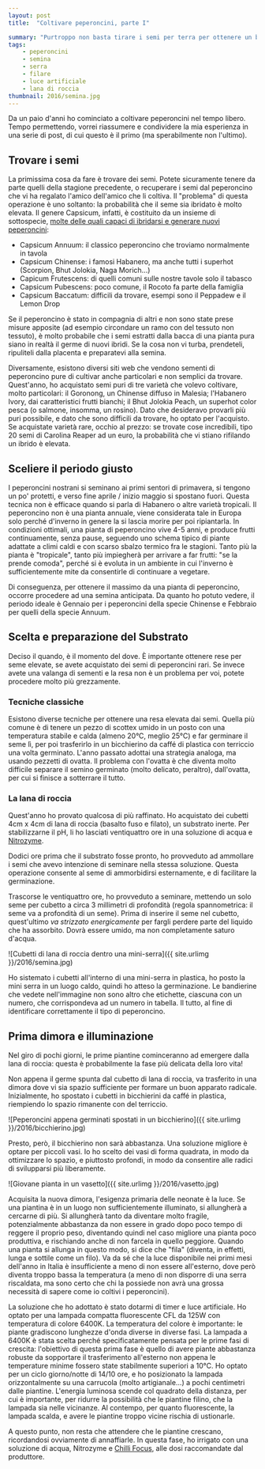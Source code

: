 ```yaml
---
layout: post
title:  "Coltivare peperoncini, parte I"

summary: "Purtroppo non basta tirare i semi per terra per ottenere un buon raccolto."
tags:
    - peperoncini
    - semina
    - serra
    - filare
    - luce artificiale
    - lana di roccia
thumbnail: 2016/semina.jpg
---
```


Da un paio d'anni ho cominciato a coltivare peperoncini nel tempo libero.
Tempo permettendo, vorrei riassumere e condividere la mia esperienza in una serie di post, di cui questo è il primo (ma sperabilmente non l'ultimo).

## Trovare i semi

La primissima cosa da fare è trovare dei semi.
Potete sicuramente tenere da parte quelli della stagione precedente, o recuperare i semi dal peperoncino che vi ha regalato l'amico dell'amico che li coltiva.
Il "problema" di questa operazione è uno soltanto: la probabilità che il seme sia ibridato è molto elevata.
Il genere Capsicum, infatti, è costituito da un insieme di sottospecie, [molte delle quali capaci di ibridarsi e generare nuovi peperoncini](http://www.ajol.info/index.php/acsj/article/download/54703/43206):

* Capsicum Annuum: il classico peperoncino che troviamo normalmente in tavola
* Capsicum Chinense: i famosi Habanero, ma anche tutti i superhot (Scorpion, Bhut Jolokia, Naga Morich...)
* Capicum Frutescens: di quelli comuni sulle nostre tavole solo il tabasco
* Capsicum Pubescens: poco comune, il Rocoto fa parte della famiglia
* Capsicum Baccatum: difficili da trovare, esempi sono il Peppadew e il Lemon Drop

Se il peperoncino è stato in compagnia di altri e non sono state prese misure apposite (ad esempio circondare un ramo con del tessuto non tessuto), è molto probabile che i semi estratti dalla bacca di una pianta pura siano in realtà il germe di nuovi ibridi.
Se la cosa non vi turba, prendeteli, ripuliteli dalla placenta e preparatevi alla semina.

Diversamente, esistono diversi siti web che vendono sementi di peperoncino pure di cultivar anche particolari e non semplici da trovare.
Quest'anno, ho acquistato semi puri di tre varietà che volevo coltivare, molto particolari: il Goronong, un Chinense diffuso in Malesia; l'Habanero Ivory, dai caratteristici frutti bianchi; il Bhut Jolokia Peach, un superhot color pesca (o salmone, insomma, un rosino).
Dato che desideravo provarli più puri possibile, e dato che sono difficili da trovare, ho optato per l'acquisto.
Se acquistate varietà rare, occhio al prezzo: se trovate cose incredibili, tipo 20 semi di Carolina Reaper ad un euro, la probabilità che vi stiano rifilando un ibrido è elevata.

## Sceliere il periodo giusto

I peperoncini nostrani si seminano ai primi sentori di primavera, si tengono un po' protetti, e verso fine aprile / inizio maggio si spostano fuori.
Questa tecnica non è efficace quando si parla di Habanero o altre varietà tropicali.
Il peperoncino non è una pianta annuale, viene considerata tale in Europa solo perché d'inverno in genere la si lascia morire per poi ripiantarla.
In condizioni ottimali, una pianta di peperoncino vive 4-5 anni, e produce frutti continuamente, senza pause, seguendo uno schema tipico di piante adattate a climi caldi e con scarso sbalzo termico fra le stagioni.
Tanto più la pianta è "tropicale", tanto più impiegherà per arrivare a far frutti: "se la prende comoda", perché si è evoluta in un ambiente in cui l'inverno è sufficientemente mite da consentirle di continuare a vegetare.

Di conseguenza, per ottenere il massimo da una pianta di peperoncino, occorre procedere ad una semina anticipata.
Da quanto ho potuto vedere, il periodo ideale è Gennaio per i peperoncini della specie Chinense e Febbraio per quelli della specie Annuum.

## Scelta e preparazione del Substrato

Deciso il quando, è il momento del dove.
È importante ottenere rese per seme elevate, se avete acquistato dei semi di peperoncini rari.
Se invece avete una valanga di sementi e la resa non è un problema per voi, potete procedere molto più grezzamente.

### Tecniche classiche

Esistono diverse tecniche per ottenere una resa elevata dai semi.
Quella più comune è di tenere un pezzo di scottex umido in un posto con una temperatura stabile e calda (almeno 20°C, meglio 25°C) e far germinare il seme lì, per poi trasferirlo in un bicchierino da caffé di plastica con terriccio una volta germinato.
L'anno passato adottai una strategia analoga, ma usando pezzetti di ovatta.
Il problema con l'ovatta è che diventa molto difficile separare il semino germinato (molto delicato, peraltro), dall'ovatta, per cui si finisce a sotterrare il tutto.

### La lana di roccia

Quest'anno ho provato qualcosa di più raffinato. Ho acquistato dei cubetti 4cm x 4cm di lana di roccia (basalto fuso e filato), un substrato inerte.
Per stabilizzarne il pH, li ho lasciati ventiquattro ore in una soluzione di acqua e [Nitrozyme](http://www.growthtechnology.com/product/nitrozyme-concentrate/).

Dodici ore prima che il substrato fosse pronto, ho provveduto ad ammollare i semi che avevo intenzione di seminare nella stessa soluzione.
Questa operazione consente al seme di ammorbidirsi esternamente, e di facilitare la germinazione.

Trascorse le ventiquattro ore, ho provveduto a seminare, mettendo un solo seme per cubetto a circa 3 millimetri di profondità (regola spannometrica: il seme va a profondità di un seme).
Prima di inserire il seme nel cubetto, quest'ultimo *va strizzato energicamente* per fargli perdere parte del liquido che ha assorbito.
Dovrà essere umido, ma non completamente saturo d'acqua.

![Cubetti di lana di roccia dentro una mini-serra]({{ site.urlimg }}/2016/semina.jpg)

Ho sistemato i cubetti all'interno di una mini-serra in plastica, ho posto la mini serra in un luogo caldo, quindi ho atteso la germinazione.
Le bandierine che vedete nell'immagine non sono altro che etichette, ciascuna con un numero, che corrispondeva ad un numero in tabella.
Il tutto, al fine di identificare correttamente il tipo di peperoncino.

## Prima dimora e illuminazione

Nel giro di pochi giorni, le prime piantine cominceranno ad emergere dalla lana di roccia: questa è probabilmente la fase più delicata della loro vita!

Non appena il germe spunta dal cubetto di lana di roccia, va trasferito in una dimora dove vi sia spazio sufficiente per formare un buon apparato radicale.
Inizialmente, ho spostato i cubetti in bicchierini da caffé in plastica, riempiendo lo spazio rimanente con del terriccio.

![Peperoncini appena germinati spostati in un bicchierino]({{ site.urlimg }}/2016/bicchierino.jpg)

Presto, però, il bicchierino non sarà abbastanza. Una soluzione migliore è optare per piccoli vasi.
Io ho scelto dei vasi di forma quadrata, in modo da ottimizzare lo spazio, e piuttosto profondi, in modo da consentire alle radici di svilupparsi più liberamente.

![Giovane pianta in un vasetto]({{ site.urlimg }}/2016/vasetto.jpg)

Acquisita la nuova dimora, l'esigenza primaria delle neonate è la luce.
Se una piantina è in un luogo non sufficientemente illuminato, si allungherà a cercarne di più.
Si allungherà tanto da diventare molto fragile, potenzialmente abbastanza da non essere in grado dopo poco tempo di reggere il proprio peso, diventando quindi nel caso migliore una pianta poco produttiva, e rischiando anche di non farcela in quello peggiore.
Quando una pianta si allunga in questo modo, si dice che "fila" (diventa, in effetti, lunga e sottile come un filo).
Va da sé che la luce disponibile nei primi mesi dell'anno in Italia è insufficiente a meno di non essere all'esterno, dove però diventa troppo bassa la temperatura (a meno di non disporre di una serra riscaldata, ma sono certo che chi la possiede non avrà una grossa necessità di sapere come io coltivi i peperoncini).

La soluzione che ho adottato è stato dotarmi di timer e luce artificiale.
Ho optato per una lampada compatta fluorescente CFL da 125W con temperatura di colore 6400K.
La temperatura del colore è importante: le piante gradiscono lunghezze d'onda diverse in diverse fasi.
La lampada a 6400K è stata scelta perché specificatamente pensata per le prime fasi di crescita: l'obiettivo di questa prima fase è quello di avere piante abbastanza robuste da sopportare il trasferimento all'esterno non appena le temperature minime fossero state stabilmente superiori a 10°C.
Ho optato per un ciclo giorno/notte di 14/10 ore, e ho posizionato la lampada orizzontalmente su una carrucola (molto artigianale...) a pochi centimetri dalle piantine.
L'energia luminosa scende col quadrato della distanza, per cui è importante, per ridurre la possibilità che le piantine filino, che la lampada sia nelle vicinanze.
Al contempo, per quanto fluorescente, la lampada scalda, e avere le piantine troppo vicine rischia di ustionarle.

A questo punto, non resta che attendere che le piantine crescano, ricordandosi ovviamente di annaffiarle.
In questa fase, ho irrigato con una soluzione di acqua, Nitrozyme e [Chilli Focus](http://www.growthtechnology.com/product/chilli-focus/), alle dosi raccomandate dal produttore.

